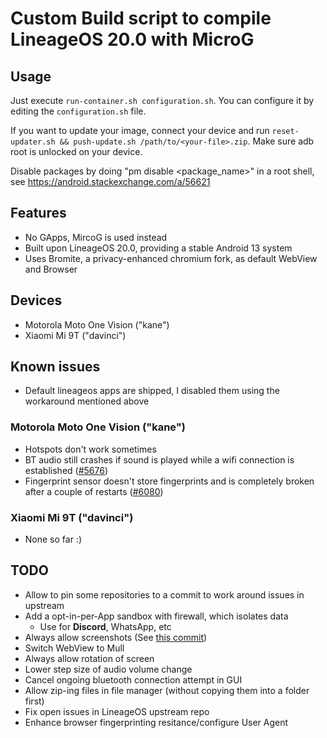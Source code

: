 # Custom Build script to compile LineageOS 20.0 with MicroG

## Usage
Just execute `run-container.sh configuration.sh`. You can configure it by editing the `configuration.sh` file.

If you want to update your image, connect your device and run `reset-updater.sh && push-update.sh /path/to/<your-file>.zip`. Make sure adb root is unlocked on your device.

Disable packages by doing "pm disable <package_name>" in a root shell, see https://android.stackexchange.com/a/56621

## Features
- No GApps, MircoG is used instead
- Built upon LineageOS 20.0, providing a stable Android 13 system
- Uses Bromite, a privacy-enhanced chromium fork, as default WebView and Browser

## Devices
- Motorola Moto One Vision ("kane")
- Xiaomi Mi 9T ("davinci")

## Known issues
- Default lineageos apps are shipped, I disabled them using the workaround mentioned above
### Motorola Moto One Vision ("kane")
- Hotspots don't work sometimes
- BT audio still crashes if sound is played while a wifi connection is established ([#5676](https://gitlab.com/LineageOS/issues/android/-/issues/5676))
- Fingerprint sensor doesn't store fingerprints and is completely broken after a couple of restarts ([#6080](https://gitlab.com/LineageOS/issues/android/-/issues/6080))
### Xiaomi Mi 9T ("davinci")
- None so far :)

## TODO
- Allow to pin some repositories to a commit to work around issues in upstream
- Add a opt-in-per-App sandbox with firewall, which isolates data
    - Use for **Discord**, WhatsApp, etc
- Always allow screenshots (See [this commit](https://github.com/VarunS2002/Xposed-Disable-FLAG_SECURE/blob/main/app/src/main/java/com/varuns2002/disable_flag_secure/DisableFlagSecure.kt))
- Switch WebView to Mull
- Always allow rotation of screen
- Lower step size of audio volume change
- Cancel ongoing bluetooth connection attempt in GUI
- Allow zip-ing files in file manager (without copying them into a folder first)
- Fix open issues in LineageOS upstream repo
- Enhance browser fingerprinting resitance/configure User Agent
